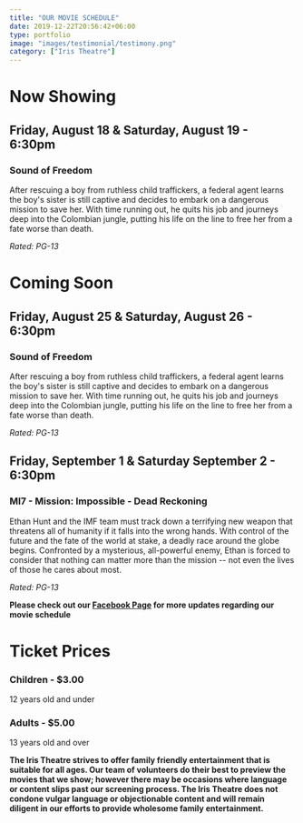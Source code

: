 ```yaml
---
title: "OUR MOVIE SCHEDULE"
date: 2019-12-22T20:56:42+06:00
type: portfolio
image: "images/testimonial/testimony.png"
category: ["Iris Theatre"]
---
```


# Now Showing

## Friday, August 18 & Saturday, August 19 - 6:30pm

### Sound of Freedom

After rescuing a boy from ruthless child traffickers, a federal agent learns the boy's sister is still captive and decides to embark on a dangerous mission to save her. With time running out, he quits his job and journeys deep into the Colombian jungle, putting his life on the line to free her from a fate worse than death.

_Rated: PG-13_

# Coming Soon

## Friday, August 25 & Saturday, August 26 - 6:30pm

### Sound of Freedom

After rescuing a boy from ruthless child traffickers, a federal agent learns the boy's sister is still captive and decides to embark on a dangerous mission to save her. With time running out, he quits his job and journeys deep into the Colombian jungle, putting his life on the line to free her from a fate worse than death.

_Rated: PG-13_

## Friday, September 1 & Saturday September 2 - 6:30pm

### MI7 - Mission: Impossible - Dead Reckoning

Ethan Hunt and the IMF team must track down a terrifying new weapon that threatens all of humanity if it falls into the wrong hands. With control of the future and the fate of the world at stake, a deadly race around the globe begins. Confronted by a mysterious, all-powerful enemy, Ethan is forced to consider that nothing can matter more than the mission -- not even the lives of those he cares about most.

_Rated: PG-13_

**Please check out our [Facebook Page](https://www.facebook.com/Themotzingcenter/) for more updates regarding our movie schedule**

# Ticket Prices

### Children - $3.00
12 years old and under

### Adults - $5.00 
13 years old and over

**The Iris Theatre strives to offer family friendly entertainment that is suitable for all ages. Our team of volunteers do their best to preview the movies that we show; however there may be occasions where language or content slips past our screening process. The Iris Theatre does not condone vulgar language or objectionable content and will remain diligent in our efforts to provide wholesome family entertainment.**
